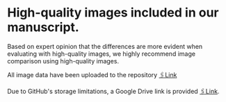 # High-quality images included in our manuscript.

Based on expert opinion that the differences are more evident when evaluating with high-quality images, we highly recommend image comparison using high-quality images. 

All image data have been uploaded to the repository [🖇️Link](https://github.com/babbu3682/MTD-GAN/tree/main/HIGH_RESOLUTION_FIGURES)

Due to GitHub's storage limitations, a Google Drive link is provided [🖇️Link](https://drive.google.com/drive/folders/1wGGvD6M_KX7EGz7QfgN99i472ad9GQag?usp=sharing).